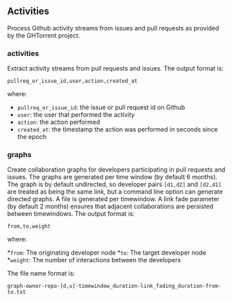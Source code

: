 ## Activities

Process Github activity streams from issues and pull requests as provided by
the GHTorrent project.

### activities

Extract activity streams from pull requests and issues. The output format is:

```
pullreq_or_issue_id,user,action,created_at
```

where:

 * `pullreq_or_issue_id`: the issue or pull request id on Github
 * `user`:  the user that performed the activity
 * `action`: the action performed
 * `created_at`: the timestamp the action was performed in seconds since the epoch


### graphs

Create collaboration graphs for developers participating in pull requests and
issues. The graphs are generated per time window (by default 6 months). The
graph is by default undirected, so developer pairs `[d1,d2]` and `[d2,d1]`
are treated as being the same link, but a command line option can generate
directed graphs.
A file is generated per timewindow. A link fade parameter (by default 2 months)
ensures that adjacent collaborations are persisted between timewindows.
The output format is:

```
from,to,weight
```

where:

  *`from`: The originating developer node
  *`to`: The target developer node
  *`weight`: The number of interactions between the developers

The file name format is:

```
graph-owner-repo-[d,u]-timewindow_duration-link_fading_duration-from-to.txt
```